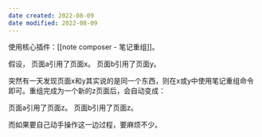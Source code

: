 ```yaml
---
date created: 2022-08-09
date modified: 2022-08-09
---
```


使用核心插件：[[note composer - 笔记重组]]。

假设，
页面a引用了页面x。
页面b引用了页面y。

突然有一天发现页面x和y其实说的是同一个东西，则在x或y中使用笔记重组命令即可。重组完成为一个新的z页面后，会自动变成：

页面a引用了页面z。
页面b引用了页面z。

而如果要自己动手操作这一边过程，要麻烦不少。